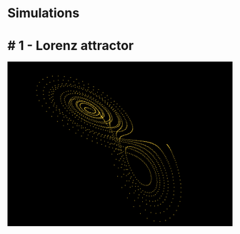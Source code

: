 # Simulations
# # 1 - Lorenz attractor
![alt text](https://github.com/tarundhurwe/Simulations/blob/main/images/lorenz%20attractor%20res.png)
